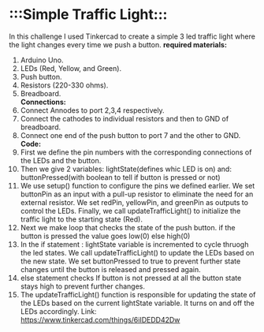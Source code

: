 # :::Simple Traffic Light:::
In this challenge I used Tinkercad to create a simple 3 led traffic light where the light changes every time we push a button.
**required materials:**  
1. Arduino Uno.
2. LEDs (Red, Yellow, and Green).
3. Push button.
4. Resistors (220-330 ohms).
5. Breadboard.  
**Connections:**
1. Connect Annodes to port 2,3,4 respectively.
2. Connect the cathodes to individual resistors and then to GND of breadboard.
3. Connect one end of the push button to port 7 and the other to GND.
**Code:**
1. First we define the pin numbers with the corresponding connections of the LEDs and the button.
2. Then we give 2 variables: lightState(defines whic LED is on) and: buttonPressed(with boolean to tell if button is pressed or not)
3. We use setup() function to configure the pins we defined earlier. We set buttonPin as an input with a pull-up resistor to eliminate the need for an external resistor. We set redPin, yellowPin, and greenPin as outputs to control the LEDs. Finally, we call updateTrafficLight() to initialize the traffic light to the starting state (Red).
4. Next we make loop that checks the state of the push button. if the button is pressed the value goes low(0) else high(0)
5. In the if statement : lightState variable is incremented to cycle thruogh the led states. We call updateTrafficLight() to update the LEDs based on the new state. We set buttonPressed to true to prevent further state changes until the button is released and pressed again.
6. else statement checks If button is not pressed at all the button state stays high to prevent further changes.
7. The updateTrafficLight() function is responsible for updating the state of the LEDs based on the current lightState variable. It turns on and off the LEDs accordingly.
Link: https://www.tinkercad.com/things/6iIDEDD42Dw
